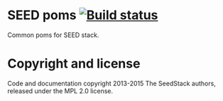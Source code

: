 # SEED poms [![Build status](https://travis-ci.org/seedstack/poms.svg?branch=master)](https://travis-ci.org/seedstack/poms)

Common poms for SEED stack.

# Copyright and license

Code and documentation copyright 2013-2015 The SeedStack authors, released under the MPL 2.0 license.
